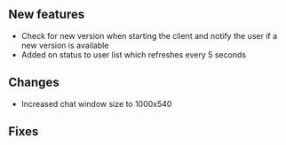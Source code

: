 ## New features

- Check for new version when starting the client and notify the user if a new version is available
- Added on status to user list which refreshes every 5 seconds

## Changes

- Increased chat window size to 1000x540

## Fixes

